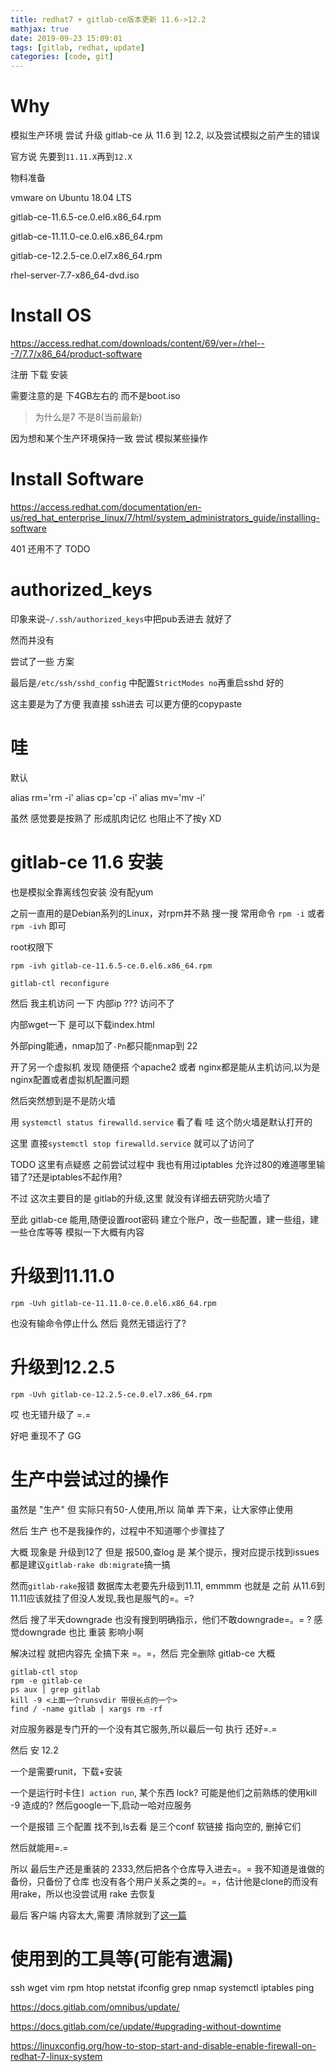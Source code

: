 ```yaml
---
title: redhat7 + gitlab-ce版本更新 11.6->12.2
mathjax: true
date: 2019-09-23 15:09:01
tags: [gitlab, redhat, update]
categories: [code, git]
---
```


# Why

模拟生产环境 尝试 升级 gitlab-ce 从 11.6 到 12.2, 以及尝试模拟之前产生的错误

官方说 先要到`11.11.X`再到`12.X`

物料准备

vmware on Ubuntu 18.04 LTS

gitlab-ce-11.6.5-ce.0.el6.x86_64.rpm

gitlab-ce-11.11.0-ce.0.el6.x86_64.rpm

gitlab-ce-12.2.5-ce.0.el7.x86_64.rpm

rhel-server-7.7-x86_64-dvd.iso

# Install OS

https://access.redhat.com/downloads/content/69/ver=/rhel---7/7.7/x86_64/product-software

注册 下载 安装

需要注意的是 下4GB左右的 而不是boot.iso

> 为什么是7 不是8(当前最新)

因为想和某个生产环境保持一致 尝试 模拟某些操作

<!--more-->

# Install Software

https://access.redhat.com/documentation/en-us/red_hat_enterprise_linux/7/html/system_administrators_guide/installing-software

401 还用不了 TODO

# authorized_keys

印象来说`~/.ssh/authorized_keys`中把pub丢进去 就好了

然而并没有

尝试了一些 方案

最后是`/etc/ssh/sshd_config` 中配置`StrictModes no`再重启sshd 好的

这主要是为了方便 我直接 ssh进去 可以更方便的copypaste

# 哇

默认

alias rm='rm -i'
alias cp='cp -i'
alias mv='mv -i'

虽然 感觉要是按熟了 形成肌肉记忆 也阻止不了按y XD

# gitlab-ce 11.6 安装

也是模拟全靠离线包安装 没有配yum

之前一直用的是Debian系列的Linux，对rpm并不熟 搜一搜 常用命令 `rpm -i` 或者 `rpm -ivh` 即可

root权限下

`rpm -ivh gitlab-ce-11.6.5-ce.0.el6.x86_64.rpm`

`gitlab-ctl reconfigure`

然后 我主机访问 一下 内部ip ??? 访问不了

内部wget一下 是可以下载index.html

外部ping能通，nmap加了`-Pn`都只能nmap到 22

开了另一个虚拟机 发现 随便搭 个apache2 或者 nginx都是能从主机访问,以为是nginx配置或者虚拟机配置问题

然后突然想到是不是防火墙

用 `systemctl status firewalld.service` 看了看  哇 这个防火墙是默认打开的

这里 直接`systemctl stop firewalld.service` 就可以了访问了

TODO 这里有点疑惑 之前尝试过程中 我也有用过iptables 允许过80的难道哪里输错了?还是iptables不起作用?

不过 这次主要目的是 gitlab的升级,这里 就没有详细去研究防火墙了

至此 gitlab-ce 能用,随便设置root密码 建立个账户，改一些配置，建一些组，建一些仓库等等 模拟一下大概有内容


# 升级到11.11.0

`rpm -Uvh gitlab-ce-11.11.0-ce.0.el6.x86_64.rpm`

也没有输命令停止什么 然后 竟然无错运行了?

# 升级到12.2.5

`rpm -Uvh gitlab-ce-12.2.5-ce.0.el7.x86_64.rpm`

哎 也无错升级了 =.=

好吧 重现不了 GG

# 生产中尝试过的操作

虽然是 "生产" 但 实际只有50-人使用,所以 简单 弄下来，让大家停止使用

然后 生产 也不是我操作的，过程中不知道哪个步骤挂了

大概 现象是 升级到12了 但是 报500,查log 是 某个提示，搜对应提示找到issues都是建议`gitlab-rake db:migrate`搞一搞

然而`gitlab-rake`报错 数据库太老要先升级到11.11, emmmm 也就是 之前 从11.6到11.11应该就挂了但没人发现,我也是服气的=。=?

然后 搜了半天downgrade 也没有搜到明确指示，他们不敢downgrade=。= ? 感觉downgrade 也比 重装 影响小啊

解决过程 就把内容先 全搞下来 =。=，然后 完全删除 gitlab-ce 大概

```
gitlab-ctl stop
rpm -e gitlab-ce
ps aux | grep gitlab
kill -9 <上面一个runsvdir 带很长点的一个>
find / -name gitlab | xargs rm -rf
```

对应服务器是专门开的一个没有其它服务,所以最后一句 执行 还好=.=

然后 安 12.2

一个是需要runit，下载+安装

一个是运行时卡住`] action run`, 某个东西 lock? 可能是他们之前熟练的使用kill -9 造成的? 然后google一下,启动一哈对应服务

一个是报错 三个配置 找不到,ls去看 是三个conf 软链接 指向空的, 删掉它们

然后就能用=.=

所以 最后生产还是重装的 2333,然后把各个仓库导入进去=。= 我不知道是谁做的备份，只备份了仓库 也没有各个用户关系之类的=。=，估计他是clone的而没有用rake，所以也没尝试用 rake 去恢复

最后 客户端 内容太大,需要 清除就到了[这一篇](/Blog/19-09-20-gitbiguselessfile/)

# 使用到的工具等(可能有遗漏)

ssh wget vim rpm htop netstat ifconfig grep nmap systemctl iptables ping

https://docs.gitlab.com/omnibus/update/

https://docs.gitlab.com/ce/update/#upgrading-without-downtime

https://linuxconfig.org/how-to-stop-start-and-disable-enable-firewall-on-redhat-7-linux-system
